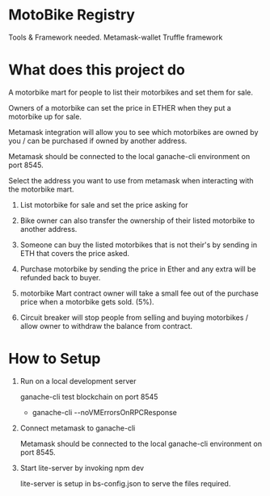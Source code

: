 # MotoBike Registry
Tools & Framework needed.
Metamask-wallet
Truffle framework

# What does this project do

A motorbike mart for people to list their motorbikes and set them for sale. 

Owners of a motorbike can set the price in ETHER when they put a motorbike up for sale.

Metamask integration will allow you to see which motorbikes are owned by you / can be purchased if owned by another address.

Metamask should be connected to the local ganache-cli environment on port 8545. 

Select the address you want to use from metamask when interacting with the motorbike mart. 

1. List motorbike for sale and set the price asking for
2. Bike owner can also transfer the ownership of their listed motorbike to another address.
3. Someone can buy the listed motorbikes that is not their's by sending in ETH that covers the price asked.
4. Purchase motorbike by sending the price in Ether and any extra will be refunded back to buyer. 

5. motorbike Mart contract owner will take a small fee out of the purchase price when a motorbike gets sold. (5%).
6. Circuit breaker will stop people from selling and buying motorbikes / allow owner to withdraw the balance from contract.

# How to Setup

1. Run on a local development server 

    ganache-cli test blockchain on port 8545

    - ganache-cli --noVMErrorsOnRPCResponse

2. Connect metamask to ganache-cli

    Metamask should be connected to the local ganache-cli environment on port 8545. 

3. Start lite-server by invoking npm dev

    lite-server is setup in bs-config.json to serve the files required. 